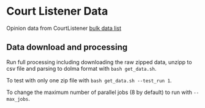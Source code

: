 # Court Listener Data
Opinion data from CourtListener [bulk data list](https://com-courtlistener-storage.s3-us-west-2.amazonaws.com/list.html?prefix=bulk-data/)

## Data download and processing
Run full processing including downloading the raw zipped data, unzipp to csv file and parsing to dolma format with
``bash get_data.sh``.

To test with only one zip file with ``bash get_data.sh --test_run 1``.

To change the maximum number of parallel jobs (8 by default) to run with ``--max_jobs``.
